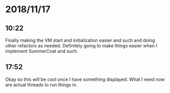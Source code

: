 # 2018/11/17

## 10:22

Finally making the VM start and initialization easier and such and doing other
refactors as needed. Definitely going to make things easier when I implement
SummerCoat and such.

## 17:52

Okay so this will be cool once I have something displayed. What I need now
are actual threads to run things in.


